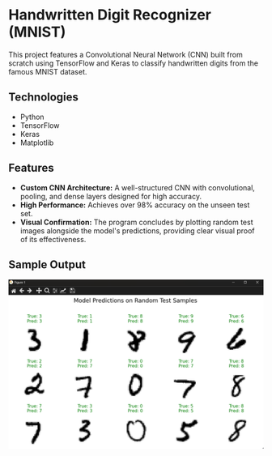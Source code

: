 # Handwritten Digit Recognizer (MNIST)

This project features a Convolutional Neural Network (CNN) built from scratch using TensorFlow and Keras to classify handwritten digits from the famous MNIST dataset.

## Technologies
* Python
* TensorFlow
* Keras
* Matplotlib

## Features
* **Custom CNN Architecture:** A well-structured CNN with convolutional, pooling, and dense layers designed for high accuracy.
* **High Performance:** Achieves over 98% accuracy on the unseen test set.
* **Visual Confirmation:** The program concludes by plotting random test images alongside the model's predictions, providing clear visual proof of its effectiveness.

## Sample Output
![Sample Digit Predictions](Output.png)
